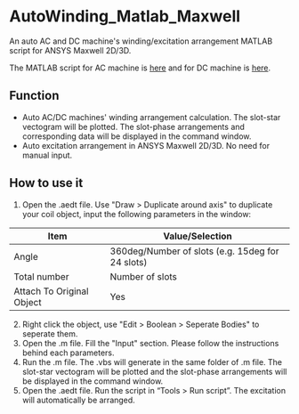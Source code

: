 # AutoWinding_Matlab_Maxwell
An auto AC and DC machine's winding/excitation arrangement MATLAB script for ANSYS Maxwell 2D/3D.

The MATLAB script for AC machine is [here](https://github.com/jiangmy97/AutoWinding_Matlab_Maxwell/blob/main/AutoWindingAC.m) and for DC machine is [here](https://github.com/jiangmy97/AutoWinding_Matlab_Maxwell/blob/main/AutoWindingDC.m).  

## Function
* Auto AC/DC machines' winding arrangement calculation. The slot-star vectogram will be plotted. The slot-phase arrangements and corresponding data will be displayed in the command window. 
* Auto excitation arrangement in ANSYS Maxwell 2D/3D. No need for manual input.

## How to use it
1.	Open the .aedt file. Use "Draw > Duplicate around axis" to duplicate your coil object, input the following parameters in the window:

Item | Value/Selection
------------ | -------------
Angle | 360deg/Number of slots (e.g. 15deg for 24 slots)
Total number | Number of slots
Attach To Original Object | Yes

2.  Right click the object, use "Edit > Boolean > Seperate Bodies" to seperate them.
3.	Open the .m file. Fill the "Input" section. Please follow the instructions behind each parameters.
4.	Run the .m file. The .vbs will generate in the same folder of .m file. The slot-star vectogram will be plotted and the slot-phase arrangements will be displayed in the command window.
5.	Open the .aedt file. Run the script in “Tools > Run script”. The excitation will automatically be arranged.
